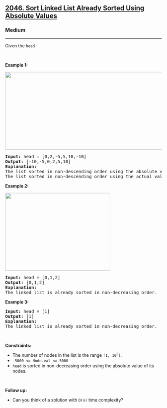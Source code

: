 <h2><a href="https://leetcode.com/problems/sort-linked-list-already-sorted-using-absolute-values/">2046. Sort Linked List Already Sorted Using Absolute Values</a></h2><h3>Medium</h3><hr><div><font papago-translate="cached" papago-id="17">Given the </font><code>head</code><p>&nbsp;</p>
<p><strong papago-id="15" papago-translate="translated">Example 1:</strong></p>
<img src="https://assets.leetcode.com/uploads/2021/10/17/image-20211017201240-3.png" style="width: 621px; height: 250px;">
<pre papago-id="16" papago-translate="cached"><strong papago-id="16-0">Input:</strong> head = [0,2,-5,5,10,-10]
<strong papago-id="16-2">Output:</strong> [-10,-5,0,2,5,10]
<strong papago-id="16-4">Explanation:</strong>
The list sorted in non-descending order using the absolute values of the nodes is [0,2,-5,5,10,-10].
The list sorted in non-descending order using the actual values is [-10,-5,0,2,5,10].
</pre>

<p><strong papago-id="0" papago-translate="translated">Example 2:</strong></p>
<img src="https://assets.leetcode.com/uploads/2021/10/17/image-20211017201318-4.png" style="width: 338px; height: 250px;">
<pre><strong>Input:</strong> head = [0,1,2]
<strong>Output:</strong> [0,1,2]
<strong>Explanation:</strong>
The linked list is already sorted in non-decreasing order.
</pre>

<p><strong>Example 3:</strong></p>

<pre><strong>Input:</strong> head = [1]
<strong>Output:</strong> [1]
<strong>Explanation:</strong>
The linked list is already sorted in non-decreasing order.
</pre>

<p>&nbsp;</p>
<p><strong>Constraints:</strong></p>

<ul>
	<li><font papago-translate="translated" papago-id="0">The number of nodes in the list is the range </font><code>[1, 10<sup>5</sup>]</code><font papago-translate="translated" papago-id="1">.</font></li>
	<li><code>-5000 &lt;= Node.val &lt;= 5000</code></li>
	<li><code>head</code><font papago-translate="translated" papago-id="2"> is sorted in non-decreasing order using the absolute value of its nodes.</font></li>
</ul>

<p>&nbsp;</p>
<font papago-translate="splited"><strong papago-id="7" papago-translate="translated">Follow up:</strong></font>
<ul>
	<li><font papago-translate="translated" papago-id="3">Can you think of a solution with </font><code>O(n)</code><font papago-translate="translated" papago-id="4"> time complexity?</font></li>
</ul>
</div>
